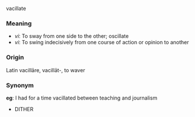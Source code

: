 vacillate
### Meaning
+ _vi_: To sway from one side to the other; oscillate
+ _vi_: To swing indecisively from one course of action or opinion to another

### Origin

Latin vacillāre, vacillāt-, to waver

### Synonym

__eg__: I had for a time vacillated between teaching and journalism

+ DITHER


